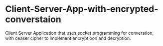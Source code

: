 # Client-Server-App-with-encrypted-converstaion
Client Server Application that uses socket programming for converstion, with ceaser cipher to implement encryptioon and decryption.
